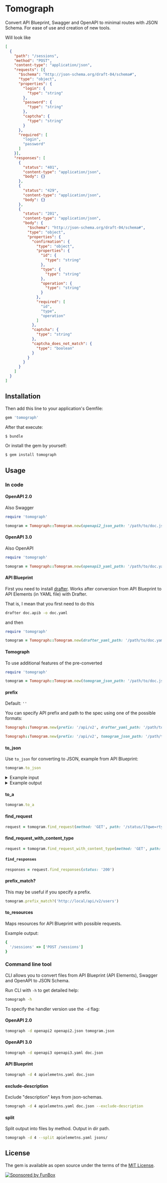 # Tomograph 

Convert API Blueprint, Swagger and OpenAPI to minimal routes with JSON Schema. For ease of use and creation of new tools.

Will look like

  ```json
  [
    {
      "path": "/sessions",
      "method": "POST",
      "content-type": "application/json",
      "requests": [{
        "$schema": "http://json-schema.org/draft-04/schema#",
        "type": "object",
        "properties": {
          "login": {
            "type": "string"
          },
          "password": {
            "type": "string"
          },
          "captcha": {
            "type": "string"
          }
        },
        "required": [
          "login",
          "password"
        ]
      }],
      "responses": [
        {
          "status": "401",
          "content-type": "application/json",
          "body": {}
        },
        {
          "status": "429",
          "content-type": "application/json",
          "body": {}
        },
        {
          "status": "201",
          "content-type": "application/json",
          "body": {
            "$schema": "http://json-schema.org/draft-04/schema#",
            "type": "object",
            "properties": {
              "confirmation": {
                "type": "object",
                "properties": {
                  "id": {
                    "type": "string"
                  },
                  "type": {
                    "type": "string"
                  },
                  "operation": {
                    "type": "string"
                  }
                },
                "required": [
                  "id",
                  "type",
                  "operation"
                ]
              },
              "captcha": {
                "type": "string"
              },
              "captcha_does_not_match": {
                "type": "boolean"
              }
            }
          }
        }
      ]
    }
  ]
  ```

## Installation

Then add this line to your application's Gemfile:

```ruby
gem 'tomograph'
```

After that execute:

```bash
$ bundle
```

Or install the gem by yourself:

```bash
$ gem install tomograph
```

## Usage

### In code

#### OpenAPI 2.0

Also Swagger

```ruby
require 'tomograph'

tomogram = Tomograph::Tomogram.new(openapi2_json_path: '/path/to/doc.json')
```

#### OpenAPI 3.0

Also OpenAPI

```ruby
require 'tomograph'

tomogram = Tomograph::Tomogram.new(openapi3_yaml_path: '/path/to/doc.yaml')
```

#### API Blueprint

First you need to install [drafter](https://github.com/apiaryio/drafter).
Works after conversion from API Blueprint to API Elements (in YAML file) with Drafter.

That is, I mean that you first need to do this

```bash
drafter doc.apib -o doc.yaml
```

and then

```ruby
require 'tomograph'

tomogram = Tomograph::Tomogram.new(drafter_yaml_path: '/path/to/doc.yaml')
```

#### Tomograph

To use additional features of the pre-converted

```ruby
require 'tomograph'

tomogram = Tomograph::Tomogram.new(tomogram_json_path: '/path/to/doc.json')
```

#### prefix
Default: `''`

You can specify API prefix and path to the spec using one of the possible formats:

```ruby
Tomograph::Tomogram.new(prefix: '/api/v2', drafter_yaml_path: '/path/to/doc.yaml')
```

```ruby
Tomograph::Tomogram.new(prefix: '/api/v2', tomogram_json_path: '/path/to/doc.json')
```

#### to_json
Use `to_json` for converting to JSON, example from API Blueprint:

```ruby
tomogram.to_json
```

<details>
  <summary>Example input</summary>

  ```apib
  FORMAT: 1A
  HOST: http://test.local
  
  # project
  
  # Group project
  
  Project
  
  ## Authentication [/sessions]
  
  ### Sign In [POST]
  
  + Request (application/json)
  
      + Attributes
       + login (string, required)
       + password (string, required)
       + captcha (string, optional)
  
  + Response 401 (application/json)
  
  + Response 429 (application/json)
  
  + Response 201 (application/json)
  
      + Attributes
       + confirmation (Confirmation, optional)
       + captcha (string, optional)
       + captcha_does_not_match (boolean, optional)
  
  
  # Data Structures
  
  ## Confirmation (object)
    + id (string, required)
    + type (string, required)
    + operation (string, required)
  ```
</details>

<details>
  <summary>Example output</summary>

  ```json
  [
    {
      "path": "/sessions",
      "method": "POST",
      "content-type": "application/json",
      "requests": [{
        "$schema": "http://json-schema.org/draft-04/schema#",
        "type": "object",
        "properties": {
          "login": {
            "type": "string"
          },
          "password": {
            "type": "string"
          },
          "captcha": {
            "type": "string"
          }
        },
        "required": [
          "login",
          "password"
        ]
      }],
      "responses": [
        {
          "status": "401",
          "content-type": "application/json",
          "body": {}
        },
        {
          "status": "429",
          "content-type": "application/json",
          "body": {}
        },
        {
          "status": "201",
          "content-type": "application/json",
          "body": {
            "$schema": "http://json-schema.org/draft-04/schema#",
            "type": "object",
            "properties": {
              "confirmation": {
                "type": "object",
                "properties": {
                  "id": {
                    "type": "string"
                  },
                  "type": {
                    "type": "string"
                  },
                  "operation": {
                    "type": "string"
                  }
                },
                "required": [
                  "id",
                  "type",
                  "operation"
                ]
              },
              "captcha": {
                "type": "string"
              },
              "captcha_does_not_match": {
                "type": "boolean"
              }
            }
          }
        }
      ]
    }
  ]
  ```
</details> 

#### to_a
```ruby
tomogram.to_a
```

#### find_request
```ruby
request = tomogram.find_request(method: 'GET', path: '/status/1?qwe=rty')
```

#### find_request_with_content_type
```ruby
request = tomogram.find_request_with_content_type(method: 'GET', path: '/status/1?qwe=rty', content_type: 'application/json')
```

#### `find_responses`
```ruby
responses = request.find_responses(status: '200')
```

#### prefix_match?
This may be useful if you specify a prefix.

```ruby
tomogram.prefix_match?('http://local/api/v2/users')
```

#### to_resources
Maps resources for API Blueprint with possible requests.

Example output:

```ruby
{
  '/sessions' => ['POST /sessions']
}
```

### Command line tool

CLI allows you to convert files from API Blueprint (API Elements), Swagger and OpenAPI to JSON Schema.

Run CLI with `-h` to get detailed help:

```bash
tomograph -h
```

To specify the handler version use the `-d` flag:

#### OpenAPI 2.0
```bash
tomograph -d openapi2 openapi2.json tomogram.json
```

#### OpenAPI 3.0
```bash
tomograph -d openapi3 openapi3.yaml doc.json
```

#### API Blueprint
```bash
tomograph -d 4 apielemetns.yaml doc.json
```

#### exclude-description

Exclude "description" keys from json-schemas.

```bash
tomograph -d 4 apielemetns.yaml doc.json --exclude-description
```

#### split

Split output into files by method. Output in dir path.

```bash
tomograph -d 4 --split apielemetns.yaml jsons/
```

## License

The gem is available as open source under the terms of the [MIT License](http://opensource.org/licenses/MIT).

[![Sponsored by FunBox](https://funbox.ru/badges/sponsored_by_funbox_centered.svg)](https://funbox.ru)
